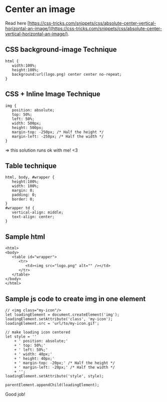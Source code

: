Center an image
===============
Read here [https://css-tricks.com/snippets/css/absolute-center-vertical-horizontal-an-image/](https://css-tricks.com/snippets/css/absolute-center-vertical-horizontal-an-image/).

CSS background-image Technique
---
```
html { 
   width:100%; 
   height:100%; 
   background:url(logo.png) center center no-repeat;
}
```

CSS + Inline Image Technique
---
```
img {
   position: absolute;
   top: 50%;
   left: 50%;
   width: 500px;
   height: 500px;
   margin-top: -250px; /* Half the height */
   margin-left: -250px; /* Half the width */
}
```
=> this solution runs ok with me! <3

Table technique
---
```
html, body, #wrapper {
   height:100%;
   width: 100%;
   margin: 0;
   padding: 0;
   border: 0;
}
#wrapper td {
   vertical-align: middle;
   text-align: center;
}
```

Sample html
---
```
<html>
<body>
   <table id="wrapper">
      <tr>
         <td><img src="logo.png" alt="" /></td>
      </tr>
   </table>
</body>
</html>
```

Sample js code to create img in one element
---
```
// <img class="my-icon"/>
let loadingElement = document.createElement('img');
loadingElement.setAttribute('class', 'my-icon');
loadingElement.src = 'url/to/my-icon.gif';

// make loading icon centered
let style = ''
    + ' position: absolute;'
    + ' top: 50%;'
    + ' left: 50%;'
    + ' width: 40px;'
    + ' height: 40px;'
    + ' margin-top: -20px;' /* Half the height */
    + ' margin-left: -20px;' /* Half the width */
    + '';
loadingElement.setAttribute('style', style);

parentElement.appendChild(loadingElement);
```


Good job!
